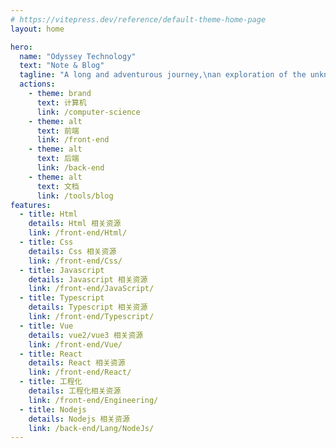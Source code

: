 ```yaml
---
# https://vitepress.dev/reference/default-theme-home-page
layout: home

hero:
  name: "Odyssey Technology"
  text: "Note & Blog"
  tagline: "A long and adventurous journey,\nan exploration of the unknown world and a discovery of self,\nfull of challenges and hardships,\nbut never giving up the belief of returning."
  actions:
    - theme: brand
      text: 计算机
      link: /computer-science
    - theme: alt
      text: 前端
      link: /front-end
    - theme: alt
      text: 后端
      link: /back-end
    - theme: alt
      text: 文档
      link: /tools/blog
features:
  - title: Html
    details: Html 相关资源
    link: /front-end/Html/
  - title: Css
    details: Css 相关资源
    link: /front-end/Css/
  - title: Javascript
    details: Javascript 相关资源
    link: /front-end/JavaScript/
  - title: Typescript
    details: Typescript 相关资源
    link: /front-end/Typescript/
  - title: Vue
    details: vue2/vue3 相关资源
    link: /front-end/Vue/
  - title: React
    details: React 相关资源
    link: /front-end/React/
  - title: 工程化
    details: 工程化相关资源
    link: /front-end/Engineering/
  - title: Nodejs
    details: Nodejs 相关资源
    link: /back-end/Lang/NodeJs/
---
```


